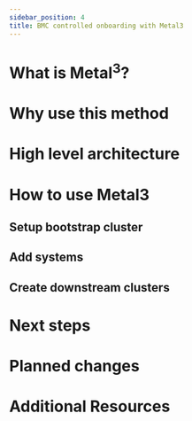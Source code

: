 ```yaml
---
sidebar_position: 4
title: BMC controlled onboarding with Metal3
---
```


# What is Metal<sup>3</sup>?

# Why use this method

# High level architecture

# How to use Metal3

## Setup bootstrap cluster

## Add systems

## Create downstream clusters


# Next steps

# Planned changes

# Additional Resources
